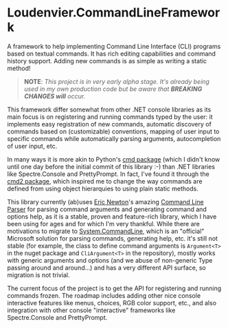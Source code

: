 # Loudenvier.CommandLineFramework
A framework to help implementing Command Line Interface (CLI) programs based on textual commands. It has rich editing capabilities and command history support. Adding new commands is as simple as writing a static method!

> **NOTE**: _This project is in very early alpha stage. It's already being used in my own production code but be aware that ***BREAKING CHANGES will*** occur._

This framework differ somewhat from other .NET console libraries as its main focus is on registering and running commands typed by the user: it implements easy registration of new commands, automatic discovery of commands based on (customizable) conventions, mapping of user input to specific commands while automatically parsing arguments, autocompletion of user input, etc.

In many ways it is more akin to Python's [cmd package](https://docs.python.org/3/library/cmd.html) (which I didn't know until one day before the initial commit of this library :-) than .NET libraries like Spectre.Console and PrettyPrompt. In fact, I've found it through the [cmd2 package](https://cmd2.readthedocs.io/en/stable/), which inspired me to change the way commands are defined from using object hierarquies to using plain static methods.

This library currently (ab)uses [Eric Newton](https://github.com/ericnewton76)'s amazing [Command Line Parser](https://github.com/commandlineparser/commandline) for parsing command arguments and generating command and options help, as it is a stable, proven and feature-rich library, which I have been using for ages and for which I'm very thankful. While there are motivations to migrate to [System.CommandLine](https://learn.microsoft.com/en-us/dotnet/standard/commandline/), which is an "official" Microsoft solution for parsing commands, generating help, etc. it's still not stable (for example, the class to define command arguments is `Argument<T>` in the nuget package and `CliArgument<T>` in the repository), mostly works with generic arguments and options (and we abuse of non-generic Type passing around and around...) and has a very different API surface, so migration is not trivial. 
 
The current focus of the project is to get the API for registering and running commands frozen. The roadmap includes adding other nice console interactive features like menus, choices, RGB color support, etc., and also integration with other console "interactive" frameworks like Spectre.Console and PrettyPrompt.
